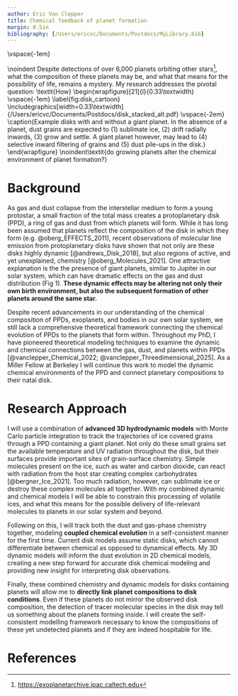 ```yaml
---
author: Eric Van Clepper
title: Chemical feedback of planet formation
margin: 0.5in
bibliography: [/Users/ericvc/Documents/Postdocs/MyLibrary.bib]
---
```


<!-- # Overview -->
\vspace{-1em}

\noindent Despite detections of over 6,000 planets orbiting other stars[^1], what the composition of these planets may be, and what that means for the possibility of life, remains a mystery. 
My research addresses the pivotal question: \textit{How}
\begin{wrapfigure}[21]{l}{0.33\textwidth}
    \vspace{-1em}
    \label{fig:disk_cartoon}
    \includegraphics[width=0.33\textwidth]{/Users/ericvc/Documents/Postdocs/disk_stacked_alt.pdf}
    \vspace{-2em}
    \caption{Example disks with and without a giant planet. In the absence of a planet, dust grains are expected to (1) sublimate ice, (2) drift radially inwards, (3) grow and settle. A giant planet however, may lead to (4) selective inward filtering of grains and (5) dust pile-ups in the disk.}
\end{wrapfigure}
\noindent\textit{do growing planets alter the chemical environment of planet formation?}

# Background

As gas and dust collapse from the interstellar medium to form a young protostar, a small fraction of the total mass creates a protoplanetary disk (PPD), a ring of gas and dust from which planets will form.
While it has long been assumed that planets reflect the composition of the disk in which they form (e.g. @oberg_EFFECTS_2011), recent observations of molecular line emission from protoplanetary disks have shown that not only are these disks highly dynamic [@andrews_Disk_2018], but also regions of active, and yet unexplained, chemistry [@oberg_Molecules_2021]. One attractive explanation is the the presence of giant planets, similar to Jupiter in our solar system, which can have dramatic effects on the gas and dust distribution (Fig 1). **These dynamic effects may be altering not only their own birth environment, but also the subsequent formation of other planets around the same star.**

Despite recent advancements in our understanding of the chemical composition of PPDs, exoplanets, and bodies in our own solar system, we still lack a comprehensive theoretical framework connecting the chemical evolution of PPDs to the planets that form within.
Throughout my PhD, I have pioneered theoretical modeling techniques to examine
the dynamic and chemical connections between the gas, dust, and planets within PPDs [@vanclepper_Chemical_2022; @vanclepper_Threedimensional_2025].
As a Miller Fellow at Berkeley I will continue this work to model the dynamic chemical environments of the PPD and connect planetary compositions to their natal disk. 


# Research Approach

I will use a combination of **advanced 3D hydrodynamic models** with Monte Carlo particle integration to track the trajectories of ice covered grains through a PPD containing a giant planet. Not only do these small grains set the available temperature and UV radiation throughout the disk, but their surfaces provide important sites of grain-surface chemistry. Simple molecules present on the ice, such as water and carbon dioxide, can react with radiation from the host star creating complex carbohydrates [@bergner_Ice_2021]. Too much radiation, however, can sublimate ice or destroy these complex molecules all together. With my combined dynamic and chemical models I will be able to constrain this processing of volatile ices, and what this means for the possible delivery of life-relevant molecules to planets in our solar system and beyond.

Following on this, I will track both the dust and gas-phase chemistry together, modeling **coupled chemical evolution** in a self-consistent manner for the first time. Current disk models assume static disks, which cannot differentiate between chemical as opposed to dynamical effects. My 3D dynamic models will inform the dust evolution in 2D chemical models, creating a new step forward for accurate disk chemical modeling and providing new insight for interpreting disk observations.

Finally, these combined chemistry and dynamic models for disks containing planets will allow me to **directly link planet compositions to disk conditions**. Even if these planets do not mirror the observed disk composition, the detection of tracer molecular species in the disk may tell us something about the planets forming inside.
I will create the self-consistent modelling framework necessary to know the compositions of these yet undetected planets and if they are indeed hospitable for life.

[^1]: https://exoplanetarchive.ipac.caltech.edu

# References